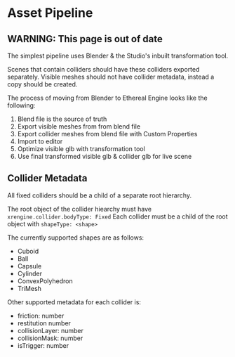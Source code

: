 # Asset Pipeline

## WARNING: This page is out of date

The simplest pipeline uses Blender & the Studio's inbuilt transformation tool. 

Scenes that contain colliders should have these colliders exported separately.
Visible meshes should not have collider metadata, instead a copy should be created.

The process of moving from Blender to Ethereal Engine looks like the following:

1. Blend file is the source of truth
2. Export visible meshes from from blend file
3. Export collider meshes from blend file with Custom Properties
4. Import to editor
5. Optimize visible glb with transformation tool
6. Use final transformed visible glb & collider glb for live scene

## Collider Metadata

All fixed colliders should be a child of a separate root hierarchy.

The root object of the collider hiearchy must have `xrengine.collider.bodyType: Fixed`
Each collider must be a child of the root object with `shapeType: <shape>`

The currently supported shapes are as follows:

- Cuboid
- Ball
- Capsule
- Cylinder
- ConvexPolyhedron
- TriMesh

Other supported metadata for each collider is:

- friction: number
- restitution number
- collisionLayer: number
- collisionMask: number
- isTrigger: number